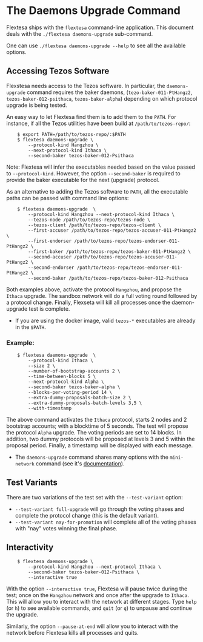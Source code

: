 The Daemons Upgrade Command
===========================

Flextesa ships with the `flextesa` command-line application. This document deals
with the `./flextesa daemons-upgrade` sub-command.

One can use `./flextesa daemons-upgrade --help` to see all the available options.

Accessing Tezos Software
-------------------------------------------------------------------------------

Flexstesa needs access to the Tezos software. In particular, the
`daemons-upgrade` command requires the baker daemons, (`tezo-baker-011-PtHangz2`,
`tezos-baker-012-psithaca`, `tezos-baker-alpha`) depending on which protocol
upgrade is being tested.

An easy way to let Flextesa find them is to add them to the `PATH`. For instance,
if all the Tezos utilities have been build at `/path/to/tezos-repo/`:

```
    $ export PATH=/path/to/tezos-repo/:$PATH
    $ flextesa daemons-upgrade \
        --protocol-kind Hangzhou \
        --next-protocol-kind Ithaca \
        --second-baker tezos-baker-012-Psithaca
```

Note: Flextesa will infer the executables needed based on the value passed to
`--protocol-kind`. However, the option `--second-baker` is required to provide
the baker executable for the next (upgrade) protocol.

As an alternative to adding the Tezos software to `PATH`, all  the executable
paths can be passed with command line options:

```
    $ flextesa daemons-upgrade  \
        --protocol-kind Hangzhou --next-protocol-kind Ithaca \
        --tezos-node /path/to/tezos-repo/tezos-node \
        --tezos-client /path/to/tezos-repo/tezos-client \
        --first-accuser /path/to/tezos-repo/tezos-accuser-011-PtHangz2 \
        --first-endorser /path/to/tezos-repo/tezos-endorser-011-PtHangz2 \
        --first-baker /path/to/tezos-repo/tezos-baker-011-PtHangz2 \
        --second-accuser /path/to/tezos-repo/tezos-accuser-011-PtHangz2 \
        --second-endorser /path/to/tezos-repo/tezos-endorser-011-PtHangz2 \
        --second-baker /path/to/tezos-repo/tezos-baker-012-Psithaca
```

Both examples above, activate the protocol `Hangzhou`, and propose the `Ithaca`
upgrade. The sandbox network will do a full voting round followed by a protocol
change. Finally, Flexseta will kill all processes once the daemon-upgrade test
is complete.

* If you are using the docker image, valid `tezos-*` executables are already in
  the `$PATH`.

### Example:

```
    $ flextesa daemons-upgrade  \
        --protocol-kind Ithaca \
        --size 2 \
        --number-of-bootstrap-accounts 2 \
        --time-between-blocks 5 \
        --next-protocol-kind Alpha \
        --second-baker tezos-baker-alpha \
        --blocks-per-voting-period 14 \
        --extra-dummy-proposals-batch-size 2 \
        --extra-dummy-proposals-batch-levels 3,5 \
        --with-timestamp
```

The above command activates the `Ithaca` protocol, starts 2 nodes and 2
bootstrap accounts; with a blocktime of 5 seconds. The test will propose the
protocol `Alpha` upgrade. The voting periods are set to 14 blocks. In addition,
two dummy protocols will be proposed at levels 3 and 5 within the proposal
period. Finally, a timestamp will be displayed with each message.

* The `daemons-upgrade` command shares many options with the `mini-network` command
(see it's [documentation](./src/doc/mini-net.md)).

Test Variants
-------------------------------------------------------------------------------

There are two variations of the test set with the `--test-variant` option:

- `--test-variant full-upgrade` will go through the voting phases and complete
  the protocol change (this is the default variant).
- `--test-variant nay-for-promotion` will complete all of the voting phases with
  "nay" votes winning the final phase.


Interactivity
-------------------------------------------------------------------------------

```
    $ flextesa daemons-upgrade \
        --protocol-kind Hangzhou --next-protocol Ithaca \
        --second-baker tezos-baker-012-Psithaca \
        --interactive true
```

With the option `--interactive true`, Flextesa will pause twice during the test;
once on the `Hangzhou` network and once after the upgrade to `Ithaca`.  This
will allow you to interact with the network at different stages. Type `help`
(or `h`) to see available commands, and `quit` (or `q`) to unpause and continue
the upgrade.

Similarly, the option `--pause-at-end` will allow you to interact with the
network before Flextesa kills all processes and quits.
